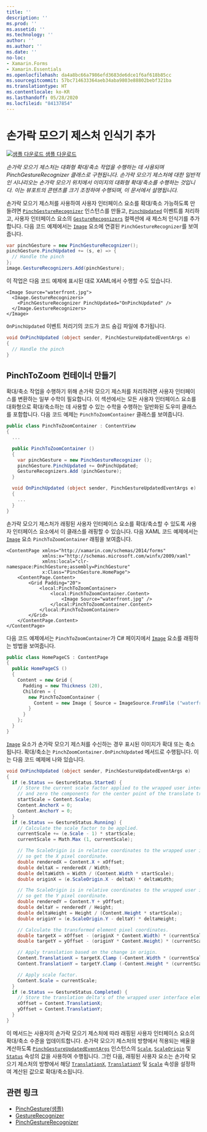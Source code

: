 ```yaml
---
title: ''
description: ''
ms.prod: ''
ms.assetid: ''
ms.technology: ''
author: ''
ms.author: ''
ms.date: ''
no-loc:
- Xamarin.Forms
- Xamarin.Essentials
ms.openlocfilehash: da4a8bc66a7986efd3683de6dce1f6af618b85cc
ms.sourcegitcommit: 57bc714633364aeb34aba9803e88802bebf321ba
ms.translationtype: HT
ms.contentlocale: ko-KR
ms.lasthandoff: 05/28/2020
ms.locfileid: "84137854"
---
```

# <a name="adding-a-pinch-gesture-recognizer"></a>손가락 모으기 제스처 인식기 추가

[![샘플 다운로드](~/media/shared/download.png) 샘플 다운로드](https://docs.microsoft.com/samples/xamarin/xamarin-forms-samples/workingwithgestures-pinchgesture)

_손가락 모으기 제스처는 대화형 확대/축소 작업을 수행하는 데 사용되며 PinchGestureRecognizer 클래스로 구현됩니다. 손가락 모으기 제스처에 대한 일반적인 시나리오는 손가락 모으기 위치에서 이미지의 대화형 확대/축소를 수행하는 것입니다. 이는 뷰포트의 콘텐츠를 크기 조정하여 수행되며, 이 문서에서 설명됩니다._

손가락 모으기 제스처를 사용하여 사용자 인터페이스 요소를 확대/축소 가능하도록 만들려면 [`PinchGestureRecognizer`](xref:Xamarin.Forms.PinchGestureRecognizer) 인스턴스를 만들고, [`PinchUpdated`](xref:Xamarin.Forms.PinchGestureRecognizer.PinchUpdated) 이벤트를 처리하고, 사용자 인터페이스 요소의 [`GestureRecognizers`](xref:Xamarin.Forms.View.GestureRecognizers) 컬렉션에 새 제스처 인식기를 추가합니다. 다음 코드 예제에서는 [`Image`](xref:Xamarin.Forms.Image) 요소에 연결된 `PinchGestureRecognizer`를 보여줍니다.

```csharp
var pinchGesture = new PinchGestureRecognizer();
pinchGesture.PinchUpdated += (s, e) => {
  // Handle the pinch
};
image.GestureRecognizers.Add(pinchGesture);
```

이 작업은 다음 코드 예제에 표시된 대로 XAML에서 수행할 수도 있습니다.

```xaml
<Image Source="waterfront.jpg">
  <Image.GestureRecognizers>
    <PinchGestureRecognizer PinchUpdated="OnPinchUpdated" />
  </Image.GestureRecognizers>
</Image>
```

`OnPinchUpdated` 이벤트 처리기의 코드가 코드 숨김 파일에 추가됩니다.

```csharp
void OnPinchUpdated (object sender, PinchGestureUpdatedEventArgs e)
{
  // Handle the pinch
}
```

## <a name="creating-a-pinchtozoom-container"></a>PinchToZoom 컨테이너 만들기

확대/축소 작업을 수행하기 위해 손가락 모으기 제스처를 처리하려면 사용자 인터페이스를 변환하는 일부 수학이 필요합니다. 이 섹션에서는 모든 사용자 인터페이스 요소를 대화형으로 확대/축소하는 데 사용할 수 있는 수학을 수행하는 일반화된 도우미 클래스를 포함합니다. 다음 코드 예제는 `PinchToZoomContainer` 클래스를 보여줍니다.

```csharp
public class PinchToZoomContainer : ContentView
{
  ...

  public PinchToZoomContainer ()
  {
    var pinchGesture = new PinchGestureRecognizer ();
    pinchGesture.PinchUpdated += OnPinchUpdated;
    GestureRecognizers.Add (pinchGesture);
  }

  void OnPinchUpdated (object sender, PinchGestureUpdatedEventArgs e)
  {
    ...
  }
}
```

손가락 모으기 제스처가 래핑된 사용자 인터페이스 요소를 확대/축소할 수 있도록 사용자 인터페이스 요소에서 이 클래스를 래핑할 수 있습니다. 다음 XAML 코드 예제에서는 [`Image`](xref:Xamarin.Forms.Image) 요소 `PinchToZoomContainer` 래핑을 보여줍니다.

```xaml
<ContentPage xmlns="http://xamarin.com/schemas/2014/forms"
             xmlns:x="http://schemas.microsoft.com/winfx/2009/xaml"
             xmlns:local="clr-namespace:PinchGesture;assembly=PinchGesture"
             x:Class="PinchGesture.HomePage">
    <ContentPage.Content>
        <Grid Padding="20">
            <local:PinchToZoomContainer>
                <local:PinchToZoomContainer.Content>
                    <Image Source="waterfront.jpg" />
                </local:PinchToZoomContainer.Content>
            </local:PinchToZoomContainer>
        </Grid>
    </ContentPage.Content>
</ContentPage>
```

다음 코드 예제에서는 `PinchToZoomContainer`가 C# 페이지에서 [`Image`](xref:Xamarin.Forms.Image) 요소를 래핑하는 방법을 보여줍니다.

```csharp
public class HomePageCS : ContentPage
{
  public HomePageCS ()
  {
    Content = new Grid {
      Padding = new Thickness (20),
      Children = {
        new PinchToZoomContainer {
          Content = new Image { Source = ImageSource.FromFile ("waterfront.jpg") }
        }
      }
    };
  }
}
```

[`Image`](xref:Xamarin.Forms.Image) 요소가 손가락 모으기 제스처를 수신하는 경우 표시된 이미지가 확대 또는 축소됩니다. 확대/축소는 `PinchZoomContainer.OnPinchUpdated` 메서드로 수행됩니다. 이는 다음 코드 예제에 나와 있습니다.

```csharp
void OnPinchUpdated (object sender, PinchGestureUpdatedEventArgs e)
{
  if (e.Status == GestureStatus.Started) {
    // Store the current scale factor applied to the wrapped user interface element,
    // and zero the components for the center point of the translate transform.
    startScale = Content.Scale;
    Content.AnchorX = 0;
    Content.AnchorY = 0;
  }
  if (e.Status == GestureStatus.Running) {
    // Calculate the scale factor to be applied.
    currentScale += (e.Scale - 1) * startScale;
    currentScale = Math.Max (1, currentScale);

    // The ScaleOrigin is in relative coordinates to the wrapped user interface element,
    // so get the X pixel coordinate.
    double renderedX = Content.X + xOffset;
    double deltaX = renderedX / Width;
    double deltaWidth = Width / (Content.Width * startScale);
    double originX = (e.ScaleOrigin.X - deltaX) * deltaWidth;

    // The ScaleOrigin is in relative coordinates to the wrapped user interface element,
    // so get the Y pixel coordinate.
    double renderedY = Content.Y + yOffset;
    double deltaY = renderedY / Height;
    double deltaHeight = Height / (Content.Height * startScale);
    double originY = (e.ScaleOrigin.Y - deltaY) * deltaHeight;

    // Calculate the transformed element pixel coordinates.
    double targetX = xOffset - (originX * Content.Width) * (currentScale - startScale);
    double targetY = yOffset - (originY * Content.Height) * (currentScale - startScale);

    // Apply translation based on the change in origin.
    Content.TranslationX = targetX.Clamp (-Content.Width * (currentScale - 1), 0);
    Content.TranslationY = targetY.Clamp (-Content.Height * (currentScale - 1), 0);

    // Apply scale factor.
    Content.Scale = currentScale;
  }
  if (e.Status == GestureStatus.Completed) {
    // Store the translation delta's of the wrapped user interface element.
    xOffset = Content.TranslationX;
    yOffset = Content.TranslationY;
  }
}
```

이 메서드는 사용자의 손가락 모으기 제스처에 따라 래핑된 사용자 인터페이스 요소의 확대/축소 수준을 업데이트합니다. 손가락 모으기 제스처의 방향에서 적용되는 배율을 계산하도록 [`PinchGestureUpdatedEventArgs`](xref:Xamarin.Forms.PinchGestureUpdatedEventArgs) 인스턴스의 [`Scale`](xref:Xamarin.Forms.PinchGestureUpdatedEventArgs.Scale), [`ScaleOrigin`](xref:Xamarin.Forms.PinchGestureUpdatedEventArgs.ScaleOrigin) 및 [`Status`](xref:Xamarin.Forms.PinchGestureUpdatedEventArgs.Status) 속성의 값을 사용하여 수행됩니다. 그런 다음, 래핑된 사용자 요소는 손가락 모으기 제스처의 방향에서 해당 [`TranslationX`](xref:Xamarin.Forms.VisualElement.TranslationX), [`TranslationY`](xref:Xamarin.Forms.VisualElement.TranslationY) 및 [`Scale`](xref:Xamarin.Forms.VisualElement.Scale) 속성을 설정하여 계산된 값으로 확대/축소됩니다.

## <a name="related-links"></a>관련 링크

- [PinchGesture(샘플)](https://docs.microsoft.com/samples/xamarin/xamarin-forms-samples/workingwithgestures-pinchgesture)
- [GestureRecognizer](xref:Xamarin.Forms.GestureRecognizer)
- [PinchGestureRecognizer](xref:Xamarin.Forms.PinchGestureRecognizer)
